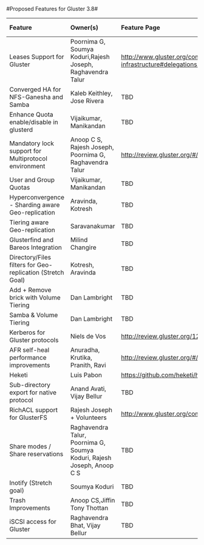 #Proposed Features for Gluster 3.8#

Feature | Owner(s) | Feature Page | Patch(es) |Integrated Build|
:-------|:---------|:-------------|:-------|:-----|
Leases Support for Gluster | Poornima G, Soumya Koduri,Rajesh Joseph, Raghavendra Talur| <http://www.gluster.org/community/documentation/index.php/Features/Upcall-infrastructure#delegations.2Flease-locks>| TBD | TBD |
Converged HA for NFS-Ganesha and Samba | Kaleb Keithley, Jose Rivera | TBD | TBD | TBD|
Enhance Quota enable/disable in glusterd | Vijaikumar, Manikandan | TBD | TBD | TBD |
Mandatory lock support for Multiprotocol environment| Anoop C S, Rajesh Joseph, Poornima G, Raghavendra Talur| <http://review.gluster.org/#/c/12014/1/in_progress/Mandatory+Locks.md> | TBD | TBD |
User and Group Quotas | Vijaikumar, Manikandan | TBD | TBD | TBD |
Hyperconvergence - Sharding aware Geo-replication | Aravinda, Kotresh| TBD | TBD | TBD |
Tiering aware Geo-replication | Saravanakumar | TBD | TBD | TBD |
Glusterfind and Bareos Integration | Milind Changire | TBD | TBD | TBD |
Directory/Files filters for Geo-replication (Stretch Goal) | Kotresh, Aravinda | TBD | TBD |
Add + Remove brick with Volume Tiering | Dan Lambright| TBD | TBD | TBD |
Samba & Volume Tiering | Dan Lambright | TBD | TBD | TBD |
Kerberos for Gluster protocols | Niels de Vos | <http://review.gluster.org/12118> | TBD | TBD |
AFR self-heal performance improvements | Anuradha, Krutika, Pranith, Ravi | <http://review.gluster.org/#/c/12257> | TBD | TBD |
Heketi | Luis Pabon | <https://github.com/heketi/heketi> | TBD | TBD |
Sub-directory export for native protocol | Anand Avati, Vijay Bellur| TBD | TBD | TBD|
RichACL support for GlusterFS | Rajesh Joseph + Volunteers| <http://www.gluster.org/community/documentation/index.php/Features/RichACL> | TBD | TBD |
Share modes / Share reservations | Raghavendra Talur, Poornima G, Soumya Koduri, Rajesh Joseph, Anoop C S| TBD | TBD | TBD |
Inotify (Stretch goal) | Soumya Koduri | TBD | TBD | TBD|
Trash Improvements | Anoop CS,Jiffin Tony Thottan | TBD | TBD | TBD |
iSCSI access for Gluster | Raghavendra Bhat, Vijay Bellur| TBD | TBD | TBD|
